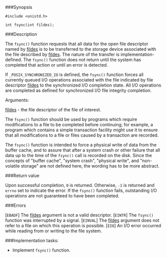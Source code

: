 ###Synopsis

`#include <unistd.h>`

`int fsync(int fildes);`

###Description

The `fsync()` function requests that all data for the open file descriptor named by <u>fildes</u> is to be transferred to the storage device associated with the file described by <u>fildes</u>. The nature of the transfer is implementation-defined. The `fsync()` function does not return until the system has completed that action or until an error is detected.

If `_POSIX_SYNCHRONIZED_IO` is defined, the `fsync()` function forces all currently queued I/O operations associated with the file indicated by file descriptor <u>fildes</u> to the synchronized I/O completion state. All I/O operations are completed as defined for synchronized I/O file integrity completion.

Arguments:

<u>fildes</u> - the file descriptor of the file of interest.

The `fsync()` function should be used by programs which require modifications to a file to be completed before continuing; for example, a program which contains a simple transaction facility might use it to ensure that all modifications to a file or files caused by a transaction are recorded.

The `fsync()` function is intended to force a physical write of data from the buffer cache, and to assure that after a system crash or other failure that all data up to the time of the `fsync()` call is recorded on the disk. Since the concepts of "buffer cache", "system crash", "physical write", and "non-volatile storage" are not defined here, the wording has to be more abstract.

###Return value

Upon successful completion, `0` is returned. Otherwise, `-1` is returned and `errno` set to indicate the error.
If the `fsync()` function fails, outstanding I/O operations are not guaranteed to have been completed.

###Errors

[`EBADF`] The <u>fildes</u> argument is not a valid descriptor.
[`EINTR`] The `fsync()` function was interrupted by a signal.
[`EINVAL`] The <u>fildes</u> argument does not refer to a file on which this operation is possible.
[`EIO`] An I/O error occurred while reading from or writing to the file system.
  
    
###Implementation tasks:
    
 * Implement `fsync()` function.

